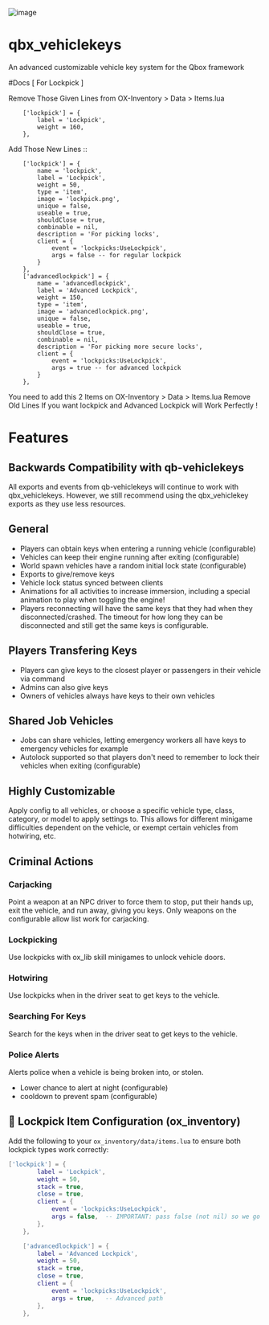 ![image](https://github.com/user-attachments/assets/02fd0189-afc9-45d0-8377-0d1ae929f0ff)

# qbx_vehiclekeys
An advanced customizable vehicle key system for the Qbox framework

#Docs [ For Lockpick ]


Remove Those Given Lines from OX-Inventory > Data > Items.lua 
```
	['lockpick'] = {
		label = 'Lockpick',
		weight = 160,
	},
```
Add Those New Lines  ::
```
	['lockpick'] = {
		name = 'lockpick',
		label = 'Lockpick',
		weight = 50,
		type = 'item',
		image = 'lockpick.png',
		unique = false,
		useable = true,
		shouldClose = true,
		combinable = nil,
		description = 'For picking locks',
		client = {
			event = 'lockpicks:UseLockpick',
			args = false -- for regular lockpick
		}
	},
	['advancedlockpick'] = {
		name = 'advancedlockpick', 
		label = 'Advanced Lockpick',
		weight = 150,
		type = 'item',
		image = 'advancedlockpick.png',
		unique = false,
		useable = true,
		shouldClose = true,
		combinable = nil,
		description = 'For picking more secure locks',
		client = {
			event = 'lockpicks:UseLockpick',
			args = true -- for advanced lockpick
		}
	},
```
You need to add this 2 Items on OX-Inventory > Data > Items.lua 
Remove Old Lines If you want lockpick and Advanced Lockpick will Work Perfectly !

# Features

## Backwards Compatibility with qb-vehiclekeys
All exports and events from qb-vehiclekeys will continue to work with qbx_vehiclekeys. However, we still recommend using the qbx_vehiclekey exports as they use less resources.

## General
- Players can obtain keys when entering a running vehicle (configurable)
- Vehicles can keep their engine running after exiting (configurable)
- World spawn vehicles have a random initial lock state (configurable)
- Exports to give/remove keys
- Vehicle lock status synced between clients
- Animations for all activities to increase immersion, including a special animation to play when toggling the engine!
- Players reconnecting will have the same keys that they had when they disconnected/crashed. The timeout for how long they can be disconnected and still get the same keys is configurable.

## Players Transfering Keys
- Players can give keys to the closest player or passengers in their vehicle via command
- Admins can also give keys
- Owners of vehicles always have keys to their own vehicles

## Shared Job Vehicles
- Jobs can share vehicles, letting emergency workers all have keys to emergency vehicles for example
- Autolock supported so that players don't need to remember to lock their vehicles when exiting (configurable)

## Highly Customizable
Apply config to all vehicles, or choose a specific vehicle type, class, category, or model to apply settings to. This allows for different minigame difficulties dependent on the vehicle, or exempt certain vehicles from hotwiring, etc.

## Criminal Actions

### Carjacking
Point a weapon at an NPC driver to force them to stop, put their hands up, exit the vehicle, and run away, giving you keys. Only weapons on the configurable allow list work for carjacking.

### Lockpicking
Use lockpicks with ox_lib skill minigames to unlock vehicle doors.

### Hotwiring
Use lockpicks when in the driver seat to get keys to the vehicle.

### Searching For Keys
Search for the keys when in the driver seat to get keys to the vehicle.

### Police Alerts
Alerts police when a vehicle is being broken into, or stolen.
- Lower chance to alert at night (configurable)
- cooldown to prevent spam (configurable)


## 🔧 Lockpick Item Configuration (ox_inventory)
Add the following to your `ox_inventory/data/items.lua` to ensure both lockpick types work correctly:

```lua
['lockpick'] = {
        label = 'Lockpick',
        weight = 50,
        stack = true,
        close = true,
        client = {
            event = 'lockpicks:UseLockpick',
            args = false,  -- IMPORTANT: pass false (not nil) so we go down the normal path
        },
    },

    ['advancedlockpick'] = {
        label = 'Advanced Lockpick',
        weight = 50,
        stack = true,
        close = true,
        client = {
            event = 'lockpicks:UseLockpick',
            args = true,   -- Advanced path
        },
    },
```
